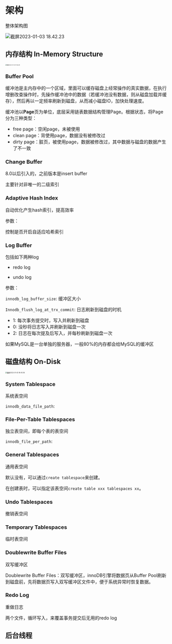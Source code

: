 # 架构

整体架构图

![截屏2023-01-03 18.42.23](https://xingqiu-tuchuang-1256524210.cos.ap-shanghai.myqcloud.com/3978/%E6%88%AA%E5%B1%8F2023-01-03%2018.42.23.png)



## 内存结构 In-Memory Structure

<img src="https://xingqiu-tuchuang-1256524210.cos.ap-shanghai.myqcloud.com/3978/%E6%88%AA%E5%B1%8F2023-01-03%2017.26.28.png" alt="截屏2023-01-03 17.26.28" style="zoom: 25%;" />

### Buffer Pool

缓冲池是主内存中的一个区域，里面可以缓存磁盘上经常操作的真实数据，在执行增删改查操作时，先操作缓冲池中的数据（若缓冲池没有数据，则从磁盘加载并缓存），然后再以一定频率刷新到磁盘，从而减小磁盘IO，加快处理速度。



缓冲池以**Page**页为单位，底层采用链表数据结构管理Page。根据状态，将Page分为三种类型：

- free page：空闲page，未被使用
- clean page：背使用page，数据没有被修改过
- dirty page：脏页，被使用page，数据被修改过，其中数据与磁盘的数据产生了不一致



### Change Buffer

8.0以后引入的，之前版本是insert buffer

主要针对非唯一的二级索引



### Adaptive Hash Index

自动优化产生hash索引，提高效率



参数：

控制是否开启自适应哈希索引



### Log Buffer

包括如下两种log

- redo log

- undo log




参数：

`innodb_log_buffer_size`: 缓冲区大小

`Innodb_flush_log_at_trx_commit`: 日志刷新到磁盘的时机

- 1: 每次事务提交时，写入并刷新到磁盘
- 0: 没秒将日志写入并刷新到磁盘一次
- 2: 日志在每次提及后写入，并每秒刷新到磁盘一次



如果MySQL是一台单独的服务器，一般80%的内存都会给MySQL的缓冲区



## 磁盘结构 On-Disk

<img src="https://xingqiu-tuchuang-1256524210.cos.ap-shanghai.myqcloud.com/3978/%E6%88%AA%E5%B1%8F2023-01-03%2018.43.06.png" alt="截屏2023-01-03 18.43.06" style="zoom: 33%;" />



### System Tablespace

系统表空间

`innodb_data_file_path`: 



### File-Per-Table Tablespaces

独立表空间，即每个表的表空间

`innodb_file_per_path`: 



### General Tablespaces

通用表空间

默认没有，可以通过`create tablespace`来创建。

在创建表时，可以指定该表空间`create table xxx tablespaces xx`。



### Undo Tablespaces

撤销表空间



### Temporary Tablespaces

临时表空间





### Doublewrite Buffer Files

双写缓冲区



Doublewrite Buffer Files：双写缓冲区，innoDB引擎将数据页从Buffer Pool刷新到磁盘前，先将数据页写入双写缓冲区文件中，便于系统异常时恢复数据。



### Redo Log

重做日志



两个文件，循环写入，来覆盖事务提交后无用的redo log





## 后台线程

